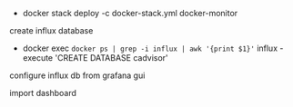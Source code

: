 - docker stack deploy -c docker-stack.yml docker-monitor

create influx database 

- docker exec `docker ps | grep -i influx | awk '{print $1}'` influx -execute 'CREATE DATABASE cadvisor'

configure influx db from grafana gui


import dashboard
